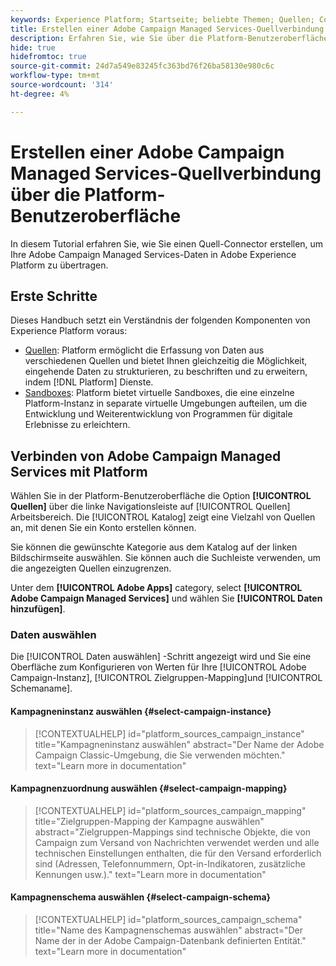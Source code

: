 ```yaml
---
keywords: Experience Platform; Startseite; beliebte Themen; Quellen; Connectoren; Quell-Connectoren; Kampagne; Kampagnenverwaltete Dienste
title: Erstellen einer Adobe Campaign Managed Services-Quellverbindung über die Platform-Benutzeroberfläche
description: Erfahren Sie, wie Sie über die Platform-Benutzeroberfläche eine Verbindung zwischen Adobe Experience Platform und Adobe Campaign Managed Services herstellen.
hide: true
hidefromtoc: true
source-git-commit: 24d7a549e83245fc363bd76f26ba58130e980c6c
workflow-type: tm+mt
source-wordcount: '314'
ht-degree: 4%

---
```



# Erstellen einer Adobe Campaign Managed Services-Quellverbindung über die Platform-Benutzeroberfläche

In diesem Tutorial erfahren Sie, wie Sie einen Quell-Connector erstellen, um Ihre Adobe Campaign Managed Services-Daten in Adobe Experience Platform zu übertragen.

## Erste Schritte

Dieses Handbuch setzt ein Verständnis der folgenden Komponenten von Experience Platform voraus:

* [Quellen](../../../../home.md): Platform ermöglicht die Erfassung von Daten aus verschiedenen Quellen und bietet Ihnen gleichzeitig die Möglichkeit, eingehende Daten zu strukturieren, zu beschriften und zu erweitern, indem [!DNL Platform] Dienste.
* [Sandboxes](../../../../../sandboxes/home.md): Platform bietet virtuelle Sandboxes, die eine einzelne Platform-Instanz in separate virtuelle Umgebungen aufteilen, um die Entwicklung und Weiterentwicklung von Programmen für digitale Erlebnisse zu erleichtern.

## Verbinden von Adobe Campaign Managed Services mit Platform

Wählen Sie in der Platform-Benutzeroberfläche die Option **[!UICONTROL Quellen]** über die linke Navigationsleiste auf [!UICONTROL Quellen] Arbeitsbereich. Die [!UICONTROL Katalog] zeigt eine Vielzahl von Quellen an, mit denen Sie ein Konto erstellen können.

Sie können die gewünschte Kategorie aus dem Katalog auf der linken Bildschirmseite auswählen. Sie können auch die Suchleiste verwenden, um die angezeigten Quellen einzugrenzen.

Unter dem **[!UICONTROL Adobe Apps]** category, select **[!UICONTROL Adobe Campaign Managed Services]** und wählen Sie **[!UICONTROL Daten hinzufügen]**.

### Daten auswählen

Die [!UICONTROL Daten auswählen] -Schritt angezeigt wird und Sie eine Oberfläche zum Konfigurieren von Werten für Ihre [!UICONTROL Adobe Campaign-Instanz], [!UICONTROL Zielgruppen-Mapping]und [!UICONTROL Schemaname].

#### Kampagneninstanz auswählen {#select-campaign-instance}

>[!CONTEXTUALHELP]
>id="platform_sources_campaign_instance"
>title="Kampagneninstanz auswählen"
>abstract="Der Name der Adobe Campaign Classic-Umgebung, die Sie verwenden möchten."
>text="Learn more in documentation"

#### Kampagnenzuordnung auswählen {#select-campaign-mapping}

>[!CONTEXTUALHELP]
>id="platform_sources_campaign_mapping"
>title="Zielgruppen-Mapping der Kampagne auswählen"
>abstract="Zielgruppen-Mappings sind technische Objekte, die von Campaign zum Versand von Nachrichten verwendet werden und alle technischen Einstellungen enthalten, die für den Versand erforderlich sind (Adressen, Telefonnummern, Opt-in-Indikatoren, zusätzliche Kennungen usw.)."
>text="Learn more in documentation"

#### Kampagnenschema auswählen {#select-campaign-schema}

>[!CONTEXTUALHELP]
>id="platform_sources_campaign_schema"
>title="Name des Kampagnenschemas auswählen"
>abstract="Der Name der in der Adobe Campaign-Datenbank definierten Entität."
>text="Learn more in documentation"
